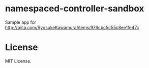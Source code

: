 # namespaced-controller-sandbox
Sample app for http://qiita.com/RyosukeKawamura/items/976cbc5c55c8ee1fe47c

# License
MIT License.
